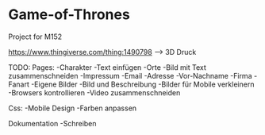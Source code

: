# Game-of-Thrones
Project for M152

https://www.thingiverse.com/thing:1490798 --> 3D Druck

TODO:
Pages:
    -Charakter
        -Text einfügen
    -Orte
        -Bild mit Text zusammenschneiden
    -Impressum
        -Email
        -Adresse
        -Vor-Nachname
        -Firma
    -Fanart
        -Eigene Bilder
        -Bild und Beschreibung
    -Bilder für Mobile verkleinern
    -Browsers kontrollieren
    -Video zusammenschneiden

Css:
    -Mobile Design
    -Farben anpassen

Dokumentation
    -Schreiben
